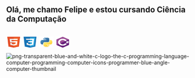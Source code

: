 ## Olá, me chamo Felipe e estou cursando Ciência da Computação

<div style="display: inline_block"><br>
  
  <img align="center" alt="Rafa-HTML" height="30" width="40" src="https://raw.githubusercontent.com/devicons/devicon/master/icons/html5/html5-original.svg">
  <img align="center" alt="Rafa-CSS" height="30" width="40" src="https://raw.githubusercontent.com/devicons/devicon/master/icons/css3/css3-original.svg">
  <img align="center" alt="Rafa-Python" height="30" width="40" src="https://raw.githubusercontent.com/devicons/devicon/master/icons/python/python-original.svg">
  <img align="center" alt="Rafa-Csharp" height="30" width="40" src="https://raw.githubusercontent.com/devicons/devicon/master/icons/csharp/csharp-original.svg">
  
</div>
  
![png-transparent-blue-and-white-c-logo-the-c-programming-language-computer-programming-computer-icons-programmer-blue-angle-computer-thumbnail](https://github.com/G2Kzin/G2Kzin/assets/140359342/b7090938-c77f-4ef9-8667-c1ebe0fe76bd)
